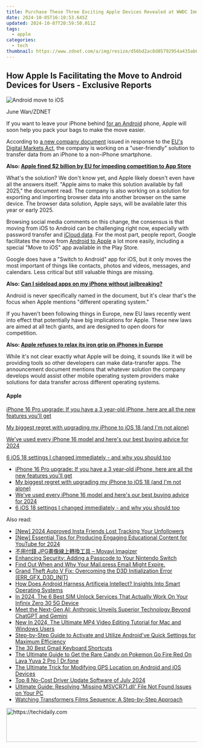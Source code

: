 ```yaml
---
title: Purchase These Three Exciting Apple Devices Revealed at WWDC Immediately - Plus, Top Spots for Pre-Ordering
date: 2024-10-05T16:10:53.645Z
updated: 2024-10-07T20:59:50.011Z
tags:
  - apple
categories:
  - tech
thumbnail: https://www.zdnet.com/a/img/resize/d56bd2ac8d85792954a435ab0348621884e72a38/2023/06/05/bdc0f121-4de4-4e90-bbbb-1d25118a24a9/dsc09789.jpg?width=278&height=156&fit=crop&auto=webp
---
```


## How Apple Is Facilitating the Move to Android Devices for Users - Exclusive Reports

![Android move to iOS](https://www.zdnet.com/a/img/resize/bcdf67dc98f66d1bfd78b3d0f523a61ead6811df/2022/12/02/71a1c0ca-96d4-4ddd-a9a0-dd96519d6d1e/android-move-to-ios.jpg?auto=webp&width=1280)

June Wan/ZDNET

If you want to leave your iPhone behind [for an Android](https://www.zdnet.com/article/best-android-phone/) phone, Apple will soon help you pack your bags to make the move easier.

According to [a new company document](https://www.apple.com/legal/dma/dma-ncs.pdf) issued in response to the [EU's Digital Markets Act](https://www.zdnet.com/article/apple-fined-2-billion-by-eu-for-impeding-competition-to-app-store/), the company is working on a "user-friendly" solution to transfer data from an iPhone to a non-iPhone smartphone. 

**Also: [Apple fined $2 billion by EU for impeding competition to App Store](https://www.zdnet.com/article/apple-fined-2-billion-by-eu-for-impeding-competition-to-app-store/)**

What's the solution? We don't know yet, and Apple likely doesn't even have all the answers itself. "Apple aims to make this solution available by fall 2025," the document read. The company is also working on a solution for exporting and importing browser data into another browser on the same device. The browser data solution, Apple says, will be available later this year or early 2025.

Browsing social media comments on this change, the consensus is that moving from iOS to Android can be challenging right now, especially with password transfer and [iCloud data](https://www.zdnet.com/article/apple-is-bringing-end-to-end-encryption-to-icloud-backups-heres-what-it-means/). For the most part, people report, Google facilitates the move from [Android to Apple](https://www.zdnet.com/article/iphone-envy-five-ios-17-features-that-android-users-already-have/) a lot more easily, including a special "Move to iOS" app available in the Play Store.

Google does have a "Switch to Android" app for iOS, but it only moves the most important of things like contacts, photos and videos, messages, and calendars. Less critical but still valuable things are missing.

**Also: [Can I sideload apps on my iPhone without jailbreaking?](https://www.zdnet.com/article/can-i-sideload-apps-on-iphone-without-jailbreaking/)**

Android is never specifically named in the document, but it's clear that's the focus when Apple mentions "different operating system."

If you haven't been following things in Europe, new EU laws recently went into effect that potentially have big implications for Apple. These new laws are aimed at all tech giants, and are designed to open doors for competition.

**Also: [Apple refuses to relax its iron grip on iPhones in Europe](https://www.zdnet.com/article/apple-refuses-to-relax-its-iron-grip-on-iphones-in-europe/)**

While it's not clear exactly what Apple will be doing, it sounds like it will be providing tools so other developers can make data-transfer apps. The announcement document mentions that whatever solution the company develops would assist other mobile operating system providers make solutions for data transfer across different operating systems.

#### Apple

[iPhone 16 Pro upgrade: If you have a 3 year-old iPhone, here are all the new features you'll get](https://www.zdnet.com/article/iphone-16-pro-and-pro-max-hands-on/ "iPhone 16 Pro upgrade: If you have a 3 year-old iPhone, here are all the new features you'll get")

[My biggest regret with upgrading my iPhone to iOS 18 (and I'm not alone)](https://www.zdnet.com/article/my-biggest-regret-with-upgrading-my-iphone-to-ios-18-and-im-not-alone/ "My biggest regret with upgrading my iPhone to iOS 18 (and I'm not alone)")

[We've used every iPhone 16 model and here's our best buying advice for 2024](https://www.zdnet.com/article/iphone-16-pro-max-buying-advice-2024/ "We've used every iPhone 16 model and here's our best buying advice for 2024")

[6 iOS 18 settings I changed immediately - and why you should too](https://www.zdnet.com/article/6-ios-18-settings-i-changed-immediately-and-why-you-should-too/ "6 iOS 18 settings I changed immediately - and why you should too")

* [iPhone 16 Pro upgrade: If you have a 3 year-old iPhone, here are all the new features you'll get](https://www.zdnet.com/article/iphone-16-pro-and-pro-max-hands-on/ "iPhone 16 Pro upgrade: If you have a 3 year-old iPhone, here are all the new features you'll get")
* [My biggest regret with upgrading my iPhone to iOS 18 (and I'm not alone)](https://www.zdnet.com/article/my-biggest-regret-with-upgrading-my-iphone-to-ios-18-and-im-not-alone/ "My biggest regret with upgrading my iPhone to iOS 18 (and I'm not alone)")
* [We've used every iPhone 16 model and here's our best buying advice for 2024](https://www.zdnet.com/article/iphone-16-pro-max-buying-advice-2024/ "We've used every iPhone 16 model and here's our best buying advice for 2024")
* [6 iOS 18 settings I changed immediately - and why you should too](https://www.zdnet.com/article/6-ios-18-settings-i-changed-immediately-and-why-you-should-too/ "6 iOS 18 settings I changed immediately - and why you should too")

<ins class="adsbygoogle"
     style="display:block"
     data-ad-format="autorelaxed"
     data-ad-client="ca-pub-7571918770474297"
     data-ad-slot="1223367746"></ins>

<ins class="adsbygoogle"
     style="display:block"
     data-ad-client="ca-pub-7571918770474297"
     data-ad-slot="8358498916"
     data-ad-format="auto"
     data-full-width-responsive="true"></ins>

<span class="atpl-alsoreadstyle">Also read:</span>
<div><ul>
<li><a href="https://instagram-video-recordings.techidaily.com/new-2024-approved-insta-friends-lost-tracking-your-unfollowers/"><u>[New] 2024 Approved Insta Friends Lost Tracking Your Unfollowers</u></a></li>
<li><a href="https://facebook-video-footage.techidaily.com/new-essential-tips-for-producing-engaging-educational-content-for-youtube-for-2024/"><u>[New] Essential Tips for Producing Engaging Educational Content for YouTube for 2024</u></a></li>
<li><a href="https://win-amazing.techidaily.com/jpg-movavi-imagizer/"><u>不用付錢 JPG畫像線上轉換工具 – Movavi Imagizer</u></a></li>
<li><a href="https://games-able.techidaily.com/enhancing-security-adding-a-passcode-to-your-nintendo-switch/"><u>Enhancing Security: Adding a Passcode to Your Nintendo Switch</u></a></li>
<li><a href="https://tech-renaissance.techidaily.com/1722902436424-find-out-when-and-why-your-mailpress-email-might-expire/"><u>Find Out When and Why Your Mail.press Email Might Expire.</u></a></li>
<li><a href="https://win-blog.techidaily.com/grand-theft-auto-v-fix-overcoming-the-d3d-initialization-error-errgfxd3dinit/"><u>Grand Theft Auto V Fix: Overcoming the D3D Initialization Error (ERR_GFX_D3D_INIT)</u></a></li>
<li><a href="https://tech-renaissance.techidaily.com/how-does-android-harness-artificeia-intellect-insights-into-smart-operating-systems/"><u>How Does Android Harness Artificeia Intellect? Insights Into Smart Operating Systems</u></a></li>
<li><a href="https://sim-unlock.techidaily.com/in-2024-the-6-best-sim-unlock-services-that-actually-work-on-your-infinix-zero-30-5g-device-by-drfone-android/"><u>In 2024, The 6 Best SIM Unlock Services That Actually Work On Your Infinix Zero 30 5G Device</u></a></li>
<li><a href="https://techtrends.techidaily.com/meet-the-next-gen-ai-anthropic-unveils-superior-technology-beyond-chatgpt-and-gemini/"><u>Meet the Next-Gen AI: Anthropic Unveils Superior Technology Beyond ChatGPT and Gemini</u></a></li>
<li><a href="https://video-content-creator.techidaily.com/new-in-2024-the-ultimate-mp4-video-editing-tutorial-for-mac-and-windows-users/"><u>New In 2024, The Ultimate MP4 Video Editing Tutorial for Mac and Windows Users</u></a></li>
<li><a href="https://tech-renaissance.techidaily.com/step-by-step-guide-to-activate-and-utilize-androidve-quick-settings-for-maximum-efficiency/"><u>Step-by-Step Guide to Activate and Utilize Android've Quick Settings for Maximum Efficiency</u></a></li>
<li><a href="https://tech-renaissance.techidaily.com/the-30-best-gmail-keyboard-shortcuts/"><u>The 30 Best Gmail Keyboard Shortcuts</u></a></li>
<li><a href="https://android-pokemon-go.techidaily.com/the-ultimate-guide-to-get-the-rare-candy-on-pokemon-go-fire-red-on-lava-yuva-2-pro-drfone-by-drfone-virtual-android/"><u>The Ultimate Guide to Get the Rare Candy on Pokemon Go Fire Red On Lava Yuva 2 Pro | Dr.fone</u></a></li>
<li><a href="https://tech-renaissance.techidaily.com/the-ultimate-trick-for-modifying-gps-location-on-android-and-ios-devices/"><u>The Ultimate Trick for Modifying GPS Location on Android and iOS Devices</u></a></li>
<li><a href="https://tech-renaissance.techidaily.com/top-8-no-cost-driver-update-software-of-july-2024/"><u>Top 8 No-Cost Driver Update Software of July 2024</u></a></li>
<li><a href="https://tech-renaissance.techidaily.com/ultimate-guide-resolving-missing-msvcr71dll-file-not-found-issues-on-your-pc/"><u>Ultimate Guide: Resolving 'Missing MSVCR71.dll' File Not Found Issues on Your PC</u></a></li>
<li><a href="https://tech-renaissance.techidaily.com/watching-transformers-films-sequence-a-step-by-step-approach/"><u>Watching Transformers Films Sequence: A Step-by-Step Approach</u></a></li>
</ul></div>

<!-- affiliate ads begin -->
<a href="https://appsumo.8odi.net/c/5597632/2123750/7443" target="_top" id="2123750">
  <img src="//a.impactradius-go.com/display-ad/7443-2123750" border="0" alt="https://techidaily.com" width="728" height="90"/>
</a>
<img height="0" width="0" src="https://appsumo.8odi.net/i/5597632/2123750/7443" style="position:absolute;visibility:hidden;" border="0" />
<!-- affiliate ads end -->

